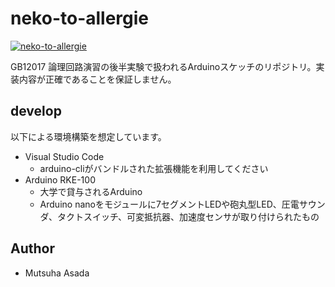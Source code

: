 # neko-to-allergie
[![neko-to-allergie](http://img.youtube.com/vi/H8z0x-i84_c/0.jpg)](https://www.youtube.com/watch?v=H8z0x-i84_c)

GB12017 論理回路演習の後半実験で扱われるArduinoスケッチのリポジトリ。実装内容が正確であることを保証しません。

## develop
以下による環境構築を想定しています。

- Visual Studio Code
    - arduino-cliがバンドルされた拡張機能を利用してください
- Arduino RKE-100
    - 大学で貸与されるArduino
    - Arduino nanoをモジュールに7セグメントLEDや砲丸型LED、圧電サウンダ、タクトスイッチ、可変抵抗器、加速度センサが取り付けられたもの

## Author
- Mutsuha Asada
